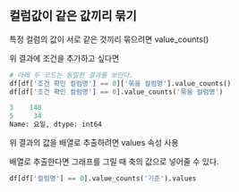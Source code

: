 ## 컬럼값이 같은 값끼리 묶기 
특정 컬럼의 값이 서로 같은 것끼리 묶으려면 value_counts()

위 결과에 조건을 추가하고 싶다면 
```python
# 아래 두 코드는 동일한 결과를 보인다. 
df[df['조건 확인 컬럼명'] == 0]['묶을 컬럼명'].value_counts()
df[df['조건 확인 컬럼명'] == 0].value_counts('묶을 컬럼명')
```
```python
3    148
5     34
Name: 요일, dtype: int64
```

위 결과의 값을 배열로 추출하려면 values 속성 사용

배열로 추출한다면 그래프를 그릴 때 축의 값으로 넣어줄 수 있다. 

```python
df[df['컬럼명'] == 0].value_counts('기준').values

```

